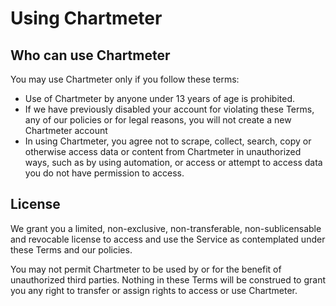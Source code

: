 # Using Chartmeter

## Who can use Chartmeter

You may use Chartmeter only if you follow these terms:
* Use of Chartmeter by anyone under 13 years of age is prohibited.
*  If we have previously disabled your account for violating these Terms, any of our policies or for legal reasons, you will not create a new Chartmeter account
* In using Chartmeter, you agree not to scrape, collect, search, copy or otherwise access data or content from Chartmeter in unauthorized ways, such as by using automation, or access or attempt to access data you do not have permission to access. 

## License
We grant you a limited, non-exclusive, non-transferable, non-sublicensable and revocable license to access and use the Service as contemplated under these Terms and our policies.

You may not permit Chartmeter to be used by or for the benefit of unauthorized third parties. Nothing in these Terms will be construed to grant you any right to transfer or assign rights to access or use Chartmeter.
